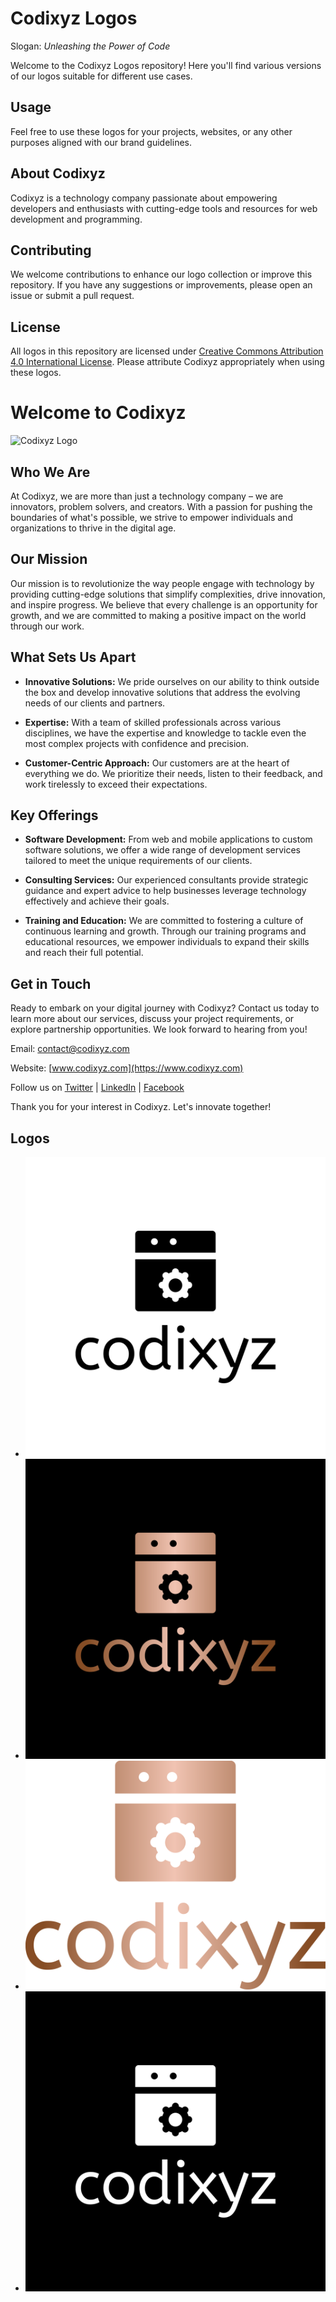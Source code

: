 # Codixyz Logos

Slogan: *Unleashing the Power of Code*

Welcome to the Codixyz Logos repository! Here you'll find various versions of our logos suitable for different use cases.

## Usage

Feel free to use these logos for your projects, websites, or any other purposes aligned with our brand guidelines.

## About Codixyz

Codixyz is a technology company passionate about empowering developers and enthusiasts with cutting-edge tools and resources for web development and programming.

## Contributing

We welcome contributions to enhance our logo collection or improve this repository. If you have any suggestions or improvements, please open an issue or submit a pull request.

## License

All logos in this repository are licensed under [Creative Commons Attribution 4.0 International License](https://creativecommons.org/licenses/by/4.0/). Please attribute Codixyz appropriately when using these logos.

# Welcome to Codixyz

![Codixyz Logo](codixyz_logo.png)

## Who We Are

At Codixyz, we are more than just a technology company – we are innovators, problem solvers, and creators. With a passion for pushing the boundaries of what's possible, we strive to empower individuals and organizations to thrive in the digital age.

## Our Mission

Our mission is to revolutionize the way people engage with technology by providing cutting-edge solutions that simplify complexities, drive innovation, and inspire progress. We believe that every challenge is an opportunity for growth, and we are committed to making a positive impact on the world through our work.

## What Sets Us Apart

- **Innovative Solutions:** We pride ourselves on our ability to think outside the box and develop innovative solutions that address the evolving needs of our clients and partners.
  
- **Expertise:** With a team of skilled professionals across various disciplines, we have the expertise and knowledge to tackle even the most complex projects with confidence and precision.
  
- **Customer-Centric Approach:** Our customers are at the heart of everything we do. We prioritize their needs, listen to their feedback, and work tirelessly to exceed their expectations.

## Key Offerings

- **Software Development:** From web and mobile applications to custom software solutions, we offer a wide range of development services tailored to meet the unique requirements of our clients.
  
- **Consulting Services:** Our experienced consultants provide strategic guidance and expert advice to help businesses leverage technology effectively and achieve their goals.
  
- **Training and Education:** We are committed to fostering a culture of continuous learning and growth. Through our training programs and educational resources, we empower individuals to expand their skills and reach their full potential.

## Get in Touch

Ready to embark on your digital journey with Codixyz? Contact us today to learn more about our services, discuss your project requirements, or explore partnership opportunities. We look forward to hearing from you!

Email: contact@codixyz.com

Website: [www.codixyz.com](https://www.codixyz.com)

Follow us on [Twitter](https://twitter.com/codixyz) | [LinkedIn](https://www.linkedin.com/company/codixyz) | [Facebook](https://www.facebook.com/codixyz)

Thank you for your interest in Codixyz. Let's innovate together!


## Logos

- ![Black Logo](png/logo-black.png)
- ![Color Logo](png/logo-color.png)
- ![Logo (No Background)](png/logo-no-background.png)
- ![White Logo](png/logo-white.png)
